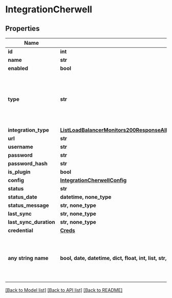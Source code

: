 # IntegrationCherwell


## Properties
Name | Type | Description | Notes
------------ | ------------- | ------------- | -------------
**id** | **int** |  | [optional] 
**name** | **str** |  | [optional] 
**enabled** | **bool** |  | [optional] 
**type** | **str** |  | [optional]  if omitted the server will use the default value of "cherwell"
**integration_type** | [**ListLoadBalancerMonitors200ResponseAllOfLoadBalancerMonitorsInnerLoadBalancerType**](ListLoadBalancerMonitors200ResponseAllOfLoadBalancerMonitorsInnerLoadBalancerType.md) |  | [optional] 
**url** | **str** |  | [optional] 
**username** | **str** |  | [optional] 
**password** | **str** |  | [optional] 
**password_hash** | **str** |  | [optional] 
**is_plugin** | **bool** |  | [optional] 
**config** | [**IntegrationCherwellConfig**](IntegrationCherwellConfig.md) |  | [optional] 
**status** | **str** |  | [optional] 
**status_date** | **datetime, none_type** |  | [optional] 
**status_message** | **str, none_type** |  | [optional] 
**last_sync** | **str, none_type** |  | [optional] 
**last_sync_duration** | **str, none_type** |  | [optional] 
**credential** | [**Creds**](Creds.md) |  | [optional] 
**any string name** | **bool, date, datetime, dict, float, int, list, str, none_type** | any string name can be used but the value must be the correct type | [optional]

[[Back to Model list]](../README.md#documentation-for-models) [[Back to API list]](../README.md#documentation-for-api-endpoints) [[Back to README]](../README.md)


